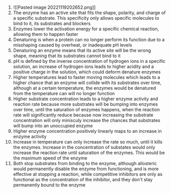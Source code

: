 1. ![[Pasted image 20221119202652.png]]
2. The enzyme has an active site that fits the shape, polarity, and charge of a specific substrate. This specificity only allows specific molecules to bind to it, its substrates and blockers
3. Enzymes lower the activation energy for a specific chemical reaction, allowing them to happen faster
4. Denaturing is when a protein can no longer perform its function due to a misshaping caused by overheat, or inadequate pH levels
5. Denaturing an enzyme means that its active site will be the wrong shape, meaning that its substrates cannot bind to it
6. pH is defined by the inverse concentration of hydrogen ions in a specific solution, an increase of hydrogen ions leads to higher acidity and a positive charge in the solution, which could deform denature enzymes
7. Higher temperatures lead to faster moving molecules which leads to a higher chance that an enzyme will collide with its substrates over time, although at a certain temperature, the enzymes would be denatured from the temperature can will no longer function
8. Higher substrate concentration leads to a higher enzyme activity and reaction rate because more substrates will be bumping into enzymes over time, until the saturation of enzymes happens, when the reaction rate will significantly reduce because now increasing the substrate concentration will only minisculy increase the chances that substrates will bump into an unoccupied enzyme
9. Higher enzyme concentration positively linearly maps to an increase in enzyme activity
10. Increase in temperature can only increase the rate so much, until it kills the enzymes. Increase in the concentration of substates would only increase the reaction rate until saturation of the enzymes. This would be the maximum speed of the enzyme
11. Both stop substrates from binding to the enzyme, although allosteric would permanently disable the enzyme from functioning, and is more effective at stopping a reaction, while competitive inhibitors are only as functional as the concentration of the inhibitor, and they don't stay permanently bound to the enzyme